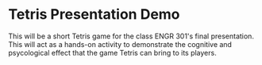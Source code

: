 # Tetris Presentation Demo
This will be a short Tetris game for the class ENGR 301's final presentation. This will act as a hands-on activity to demonstrate the cognitive and psycological effect that the game Tetris can bring to its players.
